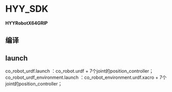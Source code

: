 # HYY_SDK
**HYYRobotX64GRIP**

## 编译



## launch

co_robot_urdf.launch ：co_robot.urdf + 7个joint的position_controller；
co_robot_urdf_environment.launch ：co_robot_environment.urdf.xacro + 7个joint的position_controller；
